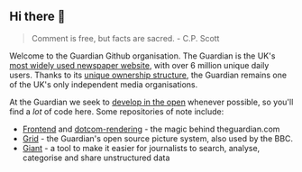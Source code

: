 ## Hi there 👋

<!--

**Here are some ideas to get you started:**

🙋‍♀️ A short introduction - what is your organization all about?
🌈 Contribution guidelines - how can the community get involved?
👩‍💻 Useful resources - where can the community find your docs? Is there anything else the community should know?
🍿 Fun facts - what does your team eat for breakfast?
🧙 Remember, you can do mighty things with the power of [Markdown](https://guides.github.com/features/mastering-markdown/)
-->

> Comment is free, but facts are sacred. - C.P. Scott

Welcome to the Guardian Github organisation. The Guardian is the UK's [most widely used newspaper website](https://www.theguardian.com/media/2021/jul/28/the-guardian-most-widely-used-newspaper-website-and-app-for-news-according-to-ofcom), with over 6 million unique daily users. Thanks to its [unique ownership structure](https://www.theguardian.com/the-scott-trust/2015/jul/26/the-scott-trust), the Guardian remains one of the UK's only independent media organisations.

At the Guardian we seek to [develop in the open](https://www.theguardian.com/info/developer-blog/2014/nov/28/developing-in-the-open) whenever possible, so you'll find a *lot* of code here. Some repositories of note include:

 - [Frontend](https://github.com/guardian/frontend) and [dotcom-rendering](https://github.com/guardian/dotcom-rendering) - the magic behind theguardian.com
 - [Grid](https://github.com/guardian/grid/) - the Guardian's open source picture system, also used by the BBC.
 - [Giant](https://github.com/guardian/giant) - a tool to make it easier for journalists to search, analyse, categorise and share unstructured data